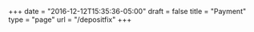+++
date = "2016-12-12T15:35:36-05:00"
draft = false
title = "Payment"
type = "page"
url = "/depositfix"
+++

<style>
    .post-heading{
        text-align: center;
    }

    .field{
        width: 100%;
    }

    .df-title{
        padding-bottom: 15px;
    }
</style>

<link rel="stylesheet" type="text/css" href="https://depositfix.s3.amazonaws.com/style.css"/>
<div id="df-card-container"></div>

<script src="https://ajax.googleapis.com/ajax/libs/jquery/3.1.0/jquery.min.js"></script>
<!--[if lte IE 8]>
<script charset="utf-8" type="text/javascript" src="//js.hsforms.net/forms/v2-legacy.js"></script>
<![endif]-->
<script charset="utf-8" type="text/javascript" src="//js.hsforms.net/forms/v2.js"></script>
<script src="https://depositfix.s3.amazonaws.com/deposifixform.js"></script>

<script>
    $(document).ready(function() {
        DepositFixForm.init({
            hubSpotFormId: '49bfce9c-1370-4a9c-b723-db237f44de8b',
            userId: "173",
            amount: "500",
            productName: "Monthly DepositFix Subscription",
            discount: false
        });
    });
</script>